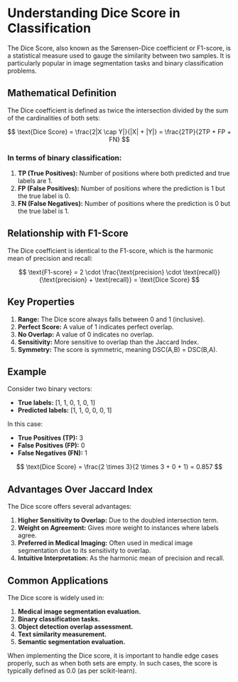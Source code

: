 
 # Understanding Dice Score in Classification

The Dice Score, also known as the Sørensen-Dice coefficient or F1-score, is a statistical measure used to gauge the similarity between two samples. It is particularly popular in image segmentation tasks and binary classification problems.

## Mathematical Definition

The Dice coefficient is defined as twice the intersection divided by the sum of the cardinalities of both sets:

$$
\text{Dice Score} = \frac{2|X \cap Y|}{|X| + |Y|} = \frac{2TP}{2TP + FP + FN}
$$

### In terms of binary classification:
1. **TP (True Positives):** Number of positions where both predicted and true labels are 1.  
2. **FP (False Positives):** Number of positions where the prediction is 1 but the true label is 0.  
3. **FN (False Negatives):** Number of positions where the prediction is 0 but the true label is 1.

## Relationship with F1-Score

The Dice coefficient is identical to the F1-score, which is the harmonic mean of precision and recall:

$$
\text{F1-score} = 2 \cdot \frac{\text{precision} \cdot \text{recall}}{\text{precision} + \text{recall}} = \text{Dice Score}
$$

## Key Properties
1. **Range:** The Dice score always falls between 0 and 1 (inclusive).  
2. **Perfect Score:** A value of 1 indicates perfect overlap.  
3. **No Overlap:** A value of 0 indicates no overlap.  
4. **Sensitivity:** More sensitive to overlap than the Jaccard Index.  
5. **Symmetry:** The score is symmetric, meaning DSC(A,B) = DSC(B,A).

## Example

Consider two binary vectors:  
- **True labels:** [1, 1, 0, 1, 0, 1]  
- **Predicted labels:** [1, 1, 0, 0, 0, 1]  

In this case:  
- **True Positives (TP):** 3  
- **False Positives (FP):** 0  
- **False Negatives (FN):** 1  

$$
\text{Dice Score} = \frac{2 \times 3}{2 \times 3 + 0 + 1} = 0.857
$$

## Advantages Over Jaccard Index

The Dice score offers several advantages:  
1. **Higher Sensitivity to Overlap:** Due to the doubled intersection term.  
2. **Weight on Agreement:** Gives more weight to instances where labels agree.  
3. **Preferred in Medical Imaging:** Often used in medical image segmentation due to its sensitivity to overlap.  
4. **Intuitive Interpretation:** As the harmonic mean of precision and recall.

## Common Applications

The Dice score is widely used in:  
1. **Medical image segmentation evaluation.**  
2. **Binary classification tasks.**  
3. **Object detection overlap assessment.**  
4. **Text similarity measurement.**  
5. **Semantic segmentation evaluation.**

When implementing the Dice score, it is important to handle edge cases properly, such as when both sets are empty. In such cases, the score is typically defined as 0.0 (as per scikit-learn).
